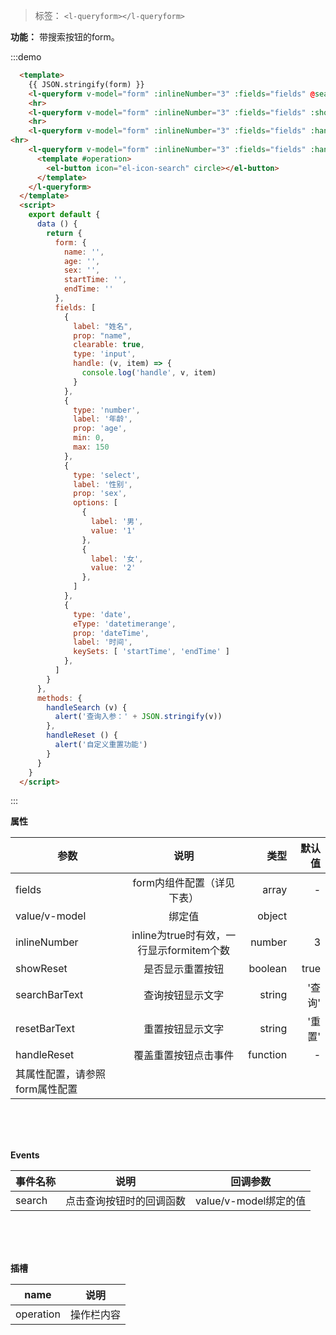 <!--
 * @Author: PT
 * @Date: 2020-04-30 09:38:08
 * @LastEditors: PT
 * @LastEditTime: 2020-04-30 12:03:18
 * @Description: file content
 -->


> 标签： `<l-queryform></l-queryform>`

**功能：** 带搜索按钮的form。

:::demo

```html
  <template>
    {{ JSON.stringify(form) }}
    <l-queryform v-model="form" :inlineNumber="3" :fields="fields" @search="handleSearch"></l-queryform>
    <hr>
    <l-queryform v-model="form" :inlineNumber="3" :fields="fields" :showReset="false" @search="handleSearch"></l-queryform>
    <hr>
    <l-queryform v-model="form" :inlineNumber="3" :fields="fields" :handleReset="handleReset" @search="handleSearch" searchBarText="搜索" resetBarText="清空"></l-queryform>
<hr>
    <l-queryform v-model="form" :inlineNumber="3" :fields="fields" :handleReset="handleReset" @search="handleSearch">
      <template #operation>
        <el-button icon="el-icon-search" circle></el-button>
      </template>
    </l-queryform>
  </template>
  <script>
    export default {
      data () {
        return {
          form: {
            name: '',
            age: '',
            sex: '',
            startTime: '',
            endTime: ''
          },
          fields: [
            {
              label: "姓名",
              prop: "name",
              clearable: true,
              type: 'input',
              handle: (v, item) => {
                console.log('handle', v, item)
              }
            },
            {
              type: 'number',
              label: '年龄',
              prop: 'age',
              min: 0,
              max: 150
            },
            {
              type: 'select',
              label: '性别',
              prop: 'sex',
              options: [
                {
                  label: '男',
                  value: '1'
                },
                {
                  label: '女',
                  value: '2'
                },
              ]
            },
            {
              type: 'date',
              eType: 'datetimerange',
              prop: 'dateTime',
              label: '时间',
              keySets: [ 'startTime', 'endTime' ]
            },
          ]
        }
      },
      methods: {
        handleSearch (v) {
          alert('查询入参：' + JSON.stringify(v))
        },
        handleReset () {
          alert('自定义重置功能')
        }
      }
    }
  </script>
```
:::

**属性**

| 参数          |                  说明                   |    类型 |   默认值   |
| ------------ | :-------------------------------------: | ------: | -------: |
| fields       |           form内组件配置（详见下表）        |  array |     -     |
| value/v-model|                   绑定值                 |   object |          |
| inlineNumber| inline为true时有效，一行显示formitem个数|   number |    3    |
| showReset   |          是否显示重置按钮       |   boolean |    true      |
| searchBarText   |          查询按钮显示文字       |   string |    '查询'      |
| resetBarText   |          重置按钮显示文字       |   string |    '重置'      |
| handleReset   |          覆盖重置按钮点击事件       |   function |    -      |
| 其属性配置，请参照form属性配置|
<br/>
<br/>
<br/>

**Events**

| 事件名称      | 说明   |  回调参数  |
| ------------ | :---: | :---: |
| search       | 点击查询按钮时的回调函数 | value/v-model绑定的值 |
<br/>
<br/>
<br/>

**插槽**

| name          |                  说明                   |
| ------------ | :-------------------------------------: |
| operation       |           操作栏内容        |
